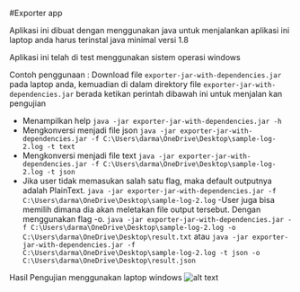 #Exporter app


Aplikasi ini dibuat dengan menggunakan java
untuk menjalankan aplikasi ini laptop anda harus terinstal java minimal versi 1.8

Aplikasi ini telah di test menggunakan sistem operasi windows

Contoh penggunaan :
Download file ```exporter-jar-with-dependencies.jar``` pada laptop anda,
kemuadian di dalam direktory file ```exporter-jar-with-dependencies.jar``` berada ketikan perintah
dibawah ini untuk menjalan kan pengujian

- Menampilkan help 
    ```java -jar exporter-jar-with-dependencies.jar -h```
- Mengkonversi menjadi file json
    ```java -jar exporter-jar-with-dependencies.jar -f C:\Users\darma\OneDrive\Desktop\sample-log-2.log -t text``` 
- Mengkonversi menjadi file text
    ```java -jar exporter-jar-with-dependencies.jar -f C:\Users\darma\OneDrive\Desktop\sample-log-2.log -t json```
- Jika user tidak memasukan salah satu flag, maka default outputnya adalah PlainText.
    ```java -jar exporter-jar-with-dependencies.jar -f C:\Users\darma\OneDrive\Desktop\sample-log-2.log``` 
-User juga bisa memilih dimana dia akan meletakan file output tersebut. Dengan menggunakan flag -o.
    ```java -jar exporter-jar-with-dependencies.jar -f C:\Users\darma\OneDrive\Desktop\sample-log-2.log -o C:\Users\darma\OneDrive\Desktop\result.txt```
    atau
    ```java -jar exporter-jar-with-dependencies.jar -f C:\Users\darma\OneDrive\Desktop\sample-log-2.log -t json -o C:\Users\darma\OneDrive\Desktop\result.json```
    


Hasil Pengujian menggunakan laptop windows
![alt text](https://i.ibb.co/7VqS7cf/result-image.png)
